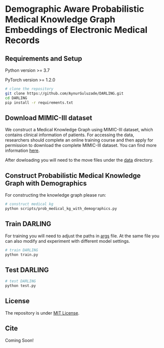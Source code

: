 # Demographic Aware Probabilistic Medical Knowledge Graph Embeddings of Electronic Medical Records

## Requirements and Setup
Python version >= 3.7

PyTorch version >= 1.2.0

``` bash
# clone the repository
git clone https://github.com/AynurGuluzade/DARLING.git
cd DARLING
pip install -r requirements.txt
```

## Download MIMIC-III dataset
We construct a Medical Knowledge Graph using MIMIC-III dataset, which contains clinical information of patients. For accessing the data, researchers should complete an online training course and then apply for permission to download the complete MIMIC-III dataset. You can find more information [here](https://mimic.physionet.org/).

After dowloading you will need to the move files under the [data](data) directory.

## Construct Probabilistic Medical Knowledge Graph with Demographics
For constructing the knowledge graph please run:
``` bash
# construct medical kg
python scripts/prob_medical_kg_with_demographics.py
```

## Train DARLING
For training you will need to adjust the paths in [args](args.py) file. At the same file you can also modify and experiment with different model settings.
``` bash
# train DARLING
python train.py
```

## Test DARLING
``` bash
# test DARLING
python test.py
```

## License
The repository is under [MIT License](LICENCE).

## Cite
Coming Soon!
